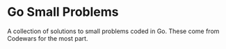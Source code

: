 # Go Small Problems

A collection of solutions to small problems coded in Go. These come
from Codewars for the most part.
